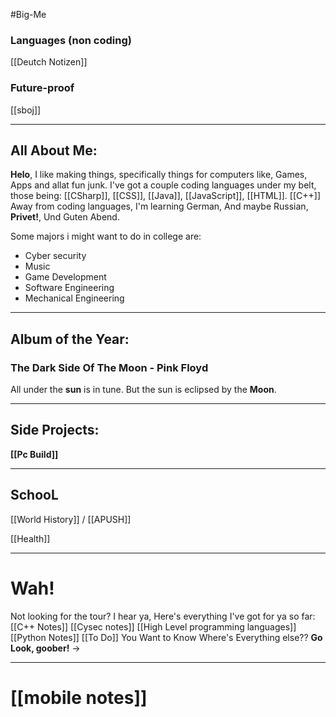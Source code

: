 #Big-Me 
### Languages (non coding)
[[Deutch Notizen]]

### Future-proof
[[sboj]]

---
## All About Me:

**Helo**,  I like making things,  specifically things for computers like,  Games,  Apps and allat fun junk.
I've got a couple coding languages under my belt, those being:
[[CSharp]], [[CSS]], [[Java]], [[JavaScript]], [[HTML]]. [[C++]]
Away from coding languages, I'm learning German, And maybe Russian, 
**Privet!**,  Und Guten Abend.

Some majors i might want to do in college are:
- Cyber security 
- Music
- Game Development
- Software Engineering
- Mechanical Engineering

---
## Album of the Year:
### The Dark Side Of The Moon - Pink Floyd
All under the **sun** is in tune.
But the sun is eclipsed by the **Moon**.

---

## Side Projects:
**[[Pc Build]]**

---
##  SchooL
[[World History]] / [[APUSH]]

[[Health]]

---

# Wah!
Not looking for the tour? I hear ya, Here's everything I've got for ya so far:
[[C++ Notes]]
[[Cysec notes]]
[[High Level programming languages]]
[[Python Notes]]
[[To Do]]
You Want to Know Where's Everything else?? 
**Go Look, goober!** -> 

---
# [[mobile notes]]


